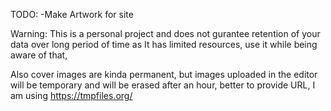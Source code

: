TODO:
-Make Artwork for site

Warning: 
This is a personal project and does not gurantee retention of your data over long period of time as It has limited resources, use it while being aware of that,

Also cover images are kinda permanent, but images uploaded in the editor will be temporary and will be erased after an hour, better to provide URL, I am using https://tmpfiles.org/
